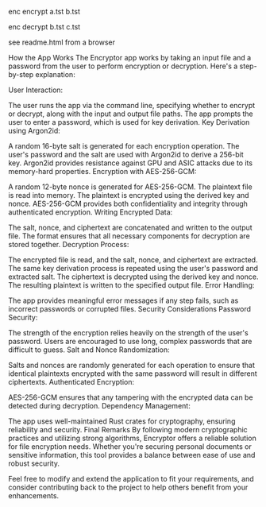enc encrypt a.tst b.tst

enc decrypt b.tst c.tst

see readme.html from a browser


How the App Works
The Encryptor app works by taking an input file and a password from the user to perform encryption or decryption. Here's a step-by-step explanation:

User Interaction:

The user runs the app via the command line, specifying whether to encrypt or decrypt, along with the input and output file paths.
The app prompts the user to enter a password, which is used for key derivation.
Key Derivation using Argon2id:

A random 16-byte salt is generated for each encryption operation.
The user's password and the salt are used with Argon2id to derive a 256-bit key.
Argon2id provides resistance against GPU and ASIC attacks due to its memory-hard properties.
Encryption with AES-256-GCM:

A random 12-byte nonce is generated for AES-256-GCM.
The plaintext file is read into memory.
The plaintext is encrypted using the derived key and nonce.
AES-256-GCM provides both confidentiality and integrity through authenticated encryption.
Writing Encrypted Data:

The salt, nonce, and ciphertext are concatenated and written to the output file.
The format ensures that all necessary components for decryption are stored together.
Decryption Process:

The encrypted file is read, and the salt, nonce, and ciphertext are extracted.
The same key derivation process is repeated using the user's password and extracted salt.
The ciphertext is decrypted using the derived key and nonce.
The resulting plaintext is written to the specified output file.
Error Handling:

The app provides meaningful error messages if any step fails, such as incorrect passwords or corrupted files.
Security Considerations
Password Security:

The strength of the encryption relies heavily on the strength of the user's password.
Users are encouraged to use long, complex passwords that are difficult to guess.
Salt and Nonce Randomization:

Salts and nonces are randomly generated for each operation to ensure that identical plaintexts encrypted with the same password will result in different ciphertexts.
Authenticated Encryption:

AES-256-GCM ensures that any tampering with the encrypted data can be detected during decryption.
Dependency Management:

The app uses well-maintained Rust crates for cryptography, ensuring reliability and security.
Final Remarks
By following modern cryptographic practices and utilizing strong algorithms, Encryptor offers a reliable solution for file encryption needs. Whether you're securing personal documents or sensitive information, this tool provides a balance between ease of use and robust security.

Feel free to modify and extend the application to fit your requirements, and consider contributing back to the project to help others benefit from your enhancements.
